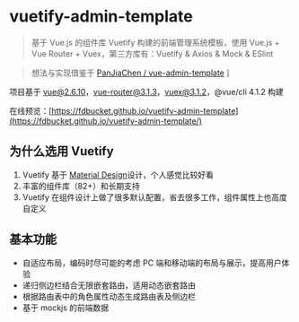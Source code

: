 # vuetify-admin-template

> 基于 Vue.js 的组件库 Vuetify 构建的前端管理系统模板，使用 Vue.js + Vue Router + Vuex，第三方库有：Vuetify & Axios & Mock & ESlint

> 想法与实现借鉴于 [PanJiaChen / vue-admin-template](https://github.com/PanJiaChen/vue-admin-template)
> ]

项目基于 vue@2.6.10，vue-router@3.1.3，vuex@3.1.2，@vue/cli 4.1.2 构建

在线预览：[https://fdbucket.github.io/vuetify-admin-template](https://fdbucket.github.io/vuetify-admin-template/)

## 为什么选用 Vuetify

1. Vuetify 基于 [Material Design](https://material.io/guidelines/)设计，个人感觉比较好看
2. 丰富的组件库（82+）和长期支持
3. Vuetify 在组件设计上做了很多默认配置，省去很多工作，组件属性上也高度自定义

## 基本功能

- 自适应布局，编码时尽可能的考虑 PC 端和移动端的布局与展示，提高用户体验
- 递归侧边栏结合无限嵌套路由，适用动态嵌套路由
- 根据路由表中的角色属性动态生成路由表及侧边栏
- 基于 mockjs 的前端数据
